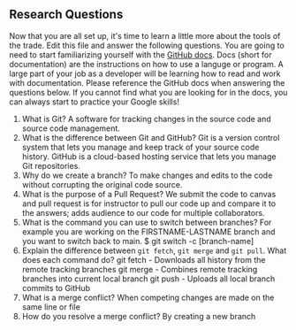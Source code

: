 ## Research Questions 

Now that you are all set up, it's time to learn a little more about the tools of the trade. Edit this file and answer the following questions. You are going to need to start familiarizing yourself with the [GitHub docs](https://docs.github.com/en). Docs (short for documentation) are the instructions on how to use a languge or program. A large part of your job as a developer will be learning how to read and work with documentation. Please reference the GitHub docs when answering the questions below. If you cannot find what you are looking for in the docs, you can always start to practice your Google skills!

1. What is Git?
A software for tracking changes in the source code and source code management.
2. What is the difference between Git and GitHub?
Git is a version control system that lets you manage and keep track of your source code history. GitHub is a cloud-based hosting service that lets you manage Git repositories.
3. Why do we create a branch?
To make changes and edits to the code without corrupting the original code source. 
4. What is the purpose of a Pull Request?
We submit the code to canvas and pull request is for instructor to pull our code up and compare it to the answers; adds audience to our code for multiple collaborators.
5. What is the command you can use to switch between branches? For example you are working on the FIRSTNAME-LASTNAME branch and you want to switch back to main.
$ git switch -c [branch-name]
6. Explain the difference between `git fetch`, `git merge` and `git pull`. What does each command do?
git fetch - Downloads all history from the remote tracking branches
git merge - Combines remote tracking branches into current local branch
git push - Uploads all local branch commits to GitHub
7. What is a merge conflict?
When competing changes are made on the same line or file
8. How do you resolve a merge conflict?
By creating a new branch


